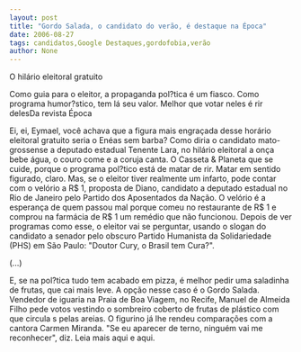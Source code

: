 ```yaml
---
layout: post
title: "Gordo Salada, o candidato do verão, é destaque na Época"
date: 2006-08-27
tags: candidatos,Google Destaques,gordofobia,verão
author: None
---
```

O hil&aacute;rio eleitoral gratuito

Como guia para o eleitor, a propaganda pol?tica &eacute; um fiasco. Como programa humor?stico, tem l&aacute; seu valor. Melhor que votar neles &eacute; rir delesDa revista &Eacute;poca

Ei, ei, Eymael, voc&ecirc; achava que a figura mais engra&ccedil;ada desse hor&aacute;rio eleitoral gratuito seria o En&eacute;as sem barba? Como diria o candidato mato-grossense a deputado estadual Tenente Lara, no hil&aacute;rio eleitoral a on&ccedil;a bebe &aacute;gua, o couro come e a coruja canta. O Casseta &amp; Planeta que se cuide, porque o programa pol?tico est&aacute; de matar de rir. Matar em sentido figurado, claro. Mas, se o eleitor tiver realmente um infarto, pode contar com o vel&oacute;rio a R$ 1, proposta de Diano, candidato a deputado estadual no Rio de Janeiro pelo Partido dos Aposentados da Na&ccedil;&atilde;o. O vel&oacute;rio &eacute; a esperan&ccedil;a de quem passou mal porque comeu no restaurante de R$ 1 e comprou na farm&aacute;cia de R$ 1 um rem&eacute;dio que n&atilde;o funcionou. Depois de ver programas como esse, o eleitor vai se perguntar, usando o slogan do candidato a senador pelo obscuro Partido Humanista da Solidariedade (PHS) em S&atilde;o Paulo: "Doutor Cury, o Brasil tem Cura?".

(...)

E, se na pol?tica tudo tem acabado em pizza, &eacute; melhor pedir uma saladinha de frutas, que cai mais leve. A op&ccedil;&atilde;o nesse caso &eacute; o Gordo Salada. Vendedor de iguaria na Praia de Boa Viagem, no Recife, Manuel de Almeida Filho pede votos vestindo o sombreiro coberto de frutas de pl&aacute;stico com que circula s pelas areias. O figurino j&aacute; lhe rendeu compara&ccedil;&otilde;es com a cantora Carmen Miranda. "Se eu aparecer de terno, ningu&eacute;m vai me reconhecer", diz. Leia mais aqui&nbsp;e aqui.